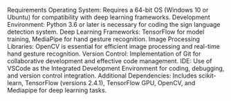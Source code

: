 Requirements
Operating System: Requires a 64-bit OS (Windows 10 or Ubuntu) for compatibility with deep learning frameworks.
Development Environment: Python 3.6 or later is necessary for coding the sign language detection system.
Deep Learning Frameworks: TensorFlow for model training, MediaPipe for hand gesture recognition.
Image Processing Libraries: OpenCV is essential for efficient image processing and real-time hand gesture recognition.
Version Control: Implementation of Git for collaborative development and effective code management.
IDE: Use of VSCode as the Integrated Development Environment for coding, debugging, and version control integration.
Additional Dependencies: Includes scikit-learn, TensorFlow (versions 2.4.1), TensorFlow GPU, OpenCV, and Mediapipe for deep learning tasks.
